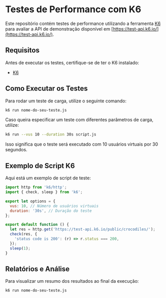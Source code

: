 # Testes de Performance com K6

Este repositório contém testes de performance utilizando a ferramenta [K6](https://k6.io/) para avaliar a API de demonstração disponível em [https://test-api.k6.io/](https://test-api.k6.io/).

## Requisitos

Antes de executar os testes, certifique-se de ter o K6 instalado:

- [K6](https://k6.io/docs/getting-started/installation/)

## Como Executar os Testes

Para rodar um teste de carga, utilize o seguinte comando:

```sh
k6 run nome-do-seu-teste.js
```

Caso queira especificar um teste com diferentes parâmetros de carga, utilize:

```sh
k6 run --vus 10 --duration 30s script.js
```

Isso significa que o teste será executado com 10 usuários virtuais por 30 segundos.


## Exemplo de Script K6

Aqui está um exemplo de script de teste:

```javascript
import http from 'k6/http';
import { check, sleep } from 'k6';

export let options = {
  vus: 10, // Número de usuários virtuais
  duration: '30s', // Duração do teste
};

export default function () {
  let res = http.get('https://test-api.k6.io/public/crocodiles/');
  check(res, {
    'status code is 200': (r) => r.status === 200,
  });
  sleep(1);
}
```

## Relatórios e Análise

Para visualizar um resumo dos resultados ao final da execução:

```sh
k6 run nome-do-seu-teste.js
```